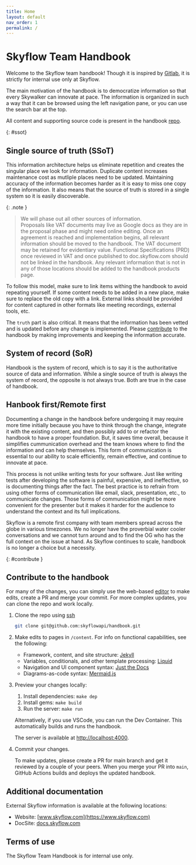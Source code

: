 ```yaml
---
title: Home
layout: default
nav_order: 1
permalink: /
---
```


# Skyflow Team Handbook

Welcome to the Skyflow team handbook! Though it is inspired by [Gitlab](https://about.gitlab.com/handbook/), it is strictly for internal use only at Skyflow.

The main motivation of the handbook is to democratize information so that every Skywalker can innovate at pace. The information is organized in such a way that it can be browsed using the left navigation pane, or you can use the search bar at the top.

All content and supporting source code is present in the handbook [repo](https://github.com/skyflowapi/handbook).


{: #ssot}

## Single source of truth (SSoT)

This information architecture helps us eliminate repetition and creates the singular place we look for information. Duplicate content increases maintenance cost as mutliple places need to be updated. Maintaining accuracy of the information becomes harder as it is easy to miss one copy of the information. It also means that the source of truth is stored in a single system so it is easily discoverable.

{: .note }
>We will phase out all other sources of information.  
>Proposals like VAT documents may live as Google docs as they are in the proposal phase and might need online editing. Once an agreement is reached and implementation begins, all relevant information should be moved to the handbook. The VAT document may be retained for evidentiary value.
>Functional Specifications (PRD) once reviewed in VAT and once published to doc.skyflow.com should not be linked in the handbook. Any relevant information that is not in any of those locations should be added to the handbook products page. 

To follow this model, make sure to link items withing the handbook to avoid repeating yourself. If some content needs to be added in a new place, make sure to replace the old copy with a link. External links should be provided for content captured in other formats like meeting recordings, external tools, etc.

The `truth` part is also critical. It means that the information has been vetted and is updated before any change is implemented. Please [contribute](#contribute) to the handbook by making improvements and keeping the information accurate.

## System of record (SoR)

Handbook is the system of record, which is to say it is the authoritative source of data and information. While a single source of truth is always the system of record, the opposite is not always true. Both are true in the case of handbook.

## Hanbook first/Remote first

Documenting a change in the handbook before undergoing it may require more time initially because you have to think through the change, integrate it with the existing content, and then possibly add to or refactor the handbook to have a proper foundation. But, it saves time overall, because it simplifies cummunication overhead and the team knows where to find the information and can help themselves. This form of communication is essential to our ability to scale efficiently, remain effective, and continue to innovate at pace.

This process is not unlike writing tests for your software. Just like writing tests after developing the software is painful, expensive, and ineffective, so is documenting things after the fact. The best practice is to refrain from using other forms of communication like email, slack, presentation, etc., to communicate changes. Those forms of communication might be more convenient for the presenter but it makes it harder for the audience to understand the context and its full implications.

Skyflow is a remote first company with team members spread across the globe in various timezones. We no longer have the proverbial water cooler conversations and we cannot turn around and to find the OG who has the full context on the issue at hand. As Skyflow continues to scale, handbook is no longer a choice but a necessity.

{: #contribute }

## Contribute to the handbook

For many of the changes, you can simply use the web-based [editor](https://docs.github.com/en/codespaces/the-githubdev-web-based-editor) to make edits, create a PR and merge your commit. For more complex updates, you can clone the repo and work locally.

1. Clone the repo using [ssh](https://docs.github.com/en/authentication/connecting-to-github-with-ssh/adding-a-new-ssh-key-to-your-github-account)

    ```bash
    git clone git@github.com:skyflowapi/handbook.git
    ```

2. Make edits to pages in `/content`. For info on functional capabilities, see the following:
    - Framework, content, and site structure: [Jekyll](https://jekyllrb.com/docs/)
    - Variables, conditionals, and other template processing: [Liquid](https://shopify.github.io/liquid/)
    - Navigation and UI component syntax: [Just the Docs](https://just-the-docs.github.io/just-the-docs/)
    - Diagrams-as-code syntax: [Mermaid.js](https://mermaid.js.org/intro/)
3. Preview your changes locally:

    1. Install dependencies: `make dep`
    2. Install gems: `make build`
    3. Run the server: `make run`

    Alternatively, if you use VSCode, you can run the Dev Container. This automatically builds and runs the handbook.

    The server is available at [http://localhost:4000](http://localhost:4000).
4. Commit your changes.

    To make updates, please create a PR for main branch and get it reviewed by a couple of your peers. When you merge your PR into `main`, GitHub Actions builds and deploys the updated handbook.

## Additional documentation

External Skyflow information is available at the following locations:

- Website: [www.skyflow.com](https://www.skyflow.com)
- DocSite: [docs.skyflow.com](https://docs.skyflow.com)

## Terms of use

The Skyflow Team Handbook is for internal use only.
